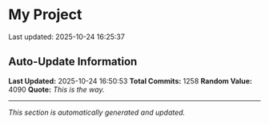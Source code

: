 # My Project


Last updated: 2025-10-24 16:25:37

















































































































































































































































































































































































































































































































































































































































































































































































































































































































































































































































































































































































































































































































































































































































































































































































































































































































## Auto-Update Information

**Last Updated:** 2025-10-24 16:50:53
**Total Commits:** 1258
**Random Value:** 4090
**Quote:** _This is the way._

---
_This section is automatically generated and updated._